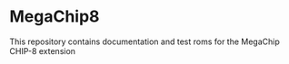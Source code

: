 # MegaChip8
 This repository contains documentation and test roms for the MegaChip CHIP-8 extension
